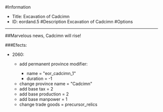 #Information
 - Title: Excavation of Cadcimn
 - ID: eordand.5
#Description
Excavation of Cadcimn
#Options

___
##Marvelous news, Cadcimn will rise!

###Efects:<ul><li>2060:</li><ul><li>add permanent province modifier:</li><ul><li>name = "eor_cadcimn_1"</li><li>duration = -1</li></ul><li>change province name = "Cadcimn"</li><li>add base tax = 2</li><li>add base production = 2</li><li>add base manpower = 1</li><li>change trade goods = precursor_relics</li></ul></ul>
